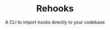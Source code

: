 <div align="center">
  <h1>Rehooks</h1>
<p>A CLI to import hooks directly to your codebase</p>
</div>
